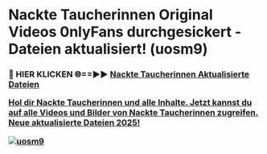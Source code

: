 # Nackte Taucherinnen Original Videos 0nlyFans durchgesickert - Dateien aktualisiert! (uosm9)

<h3>🔴 HIER KLICKEN 🌐==►► <a href="https://tinyurl.com/h6vf6nb8" rel="nofollow">Nackte Taucherinnen Aktualisierte Dateien

Hol dir Nackte Taucherinnen und alle Inhalte. Jetzt kannst du auf alle Videos und Bilder von Nackte Taucherinnen zugreifen. Neue aktualisierte Dateien 2025!

[![uosm9](https://i.imgur.com/sD4kR3V.gif)](https://tinyurl.com/h6vf6nb8)
